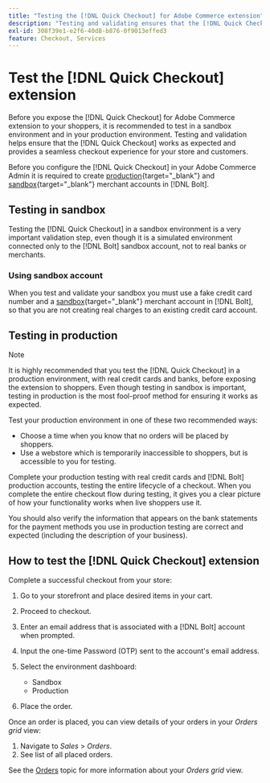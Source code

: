 ```yaml
---
title: "Testing the [!DNL Quick Checkout] for Adobe Commerce extension"
description: "Testing and validating ensures that the [!DNL Quick Checkout] extension works as expected."
exl-id: 308f39e1-e2f6-40d8-b876-0f9013effed3
feature: Checkout, Services
---
```


# Test the [!DNL Quick Checkout] extension

Before you expose the [!DNL Quick Checkout] for Adobe Commerce extension to your shoppers, it is recommended to test in a sandbox environment and in your production environment. Testing and validation helps ensure that the [!DNL Quick Checkout] works as expected and provides a seamless checkout experience for your store and customers.

Before you configure the [!DNL Quick Checkout] in your Adobe Commerce Admin it is required to create  [production](https://merchant.bolt.com/register){target="_blank"} and [sandbox](https://merchant-sandbox.bolt.com/register){target="_blank"} merchant accounts in [!DNL Bolt].

## Testing in sandbox

Testing the [!DNL Quick Checkout] in a sandbox environment is a very important validation step, even though it is a simulated environment connected only to the [!DNL Bolt] sandbox account, not to real banks or merchants.

### Using sandbox account

When you test and validate your sandbox you must use a fake credit card number and a [sandbox](https://merchant-sandbox.bolt.com/register){target="_blank"} merchant account in [!DNL Bolt], so that you are not creating real charges to an existing credit card account.

## Testing in production

>[!NOTE]
>
> It is highly recommended that you test the [!DNL Quick Checkout] in a production environment, with real credit cards and banks, before exposing the extension to shoppers. Even though testing in sandbox is important, testing in production is the most fool-proof method for ensuring it works as expected.

Test your production environment in one of these two recommended ways:

- Choose a time when you know that no orders will be placed by shoppers.
- Use a webstore which is temporarily inaccessible to shoppers, but is accessible to you for testing.

Complete your production testing with real credit cards and [!DNL Bolt] production accounts, testing the entire lifecycle of a checkout. When you complete the entire checkout flow during testing, it gives you a clear picture of how your functionality works when live shoppers use it.

You should also verify the information that appears on the bank statements for the payment methods you use in production testing are correct and expected (including the description of your business).

## How to test the [!DNL Quick Checkout] extension

Complete a successful checkout from your store:

1. Go to your storefront and place desired items in your cart.
1. Proceed to checkout.
1. Enter an email address that is associated with a [!DNL Bolt] account when prompted.
1. Input the one-time Password (OTP) sent to the account's email address.
1. Select the environment dashboard:

   - Sandbox
   - Production

1. Place the order.

Once an order is placed, you can view details of your orders in your _Orders grid_ view:

1. Navigate to _Sales_ > _Orders_.
1. See list of all placed orders.

See the [Orders](https://docs.magento.com/user-guide/sales/orders.html) topic for more information about your _Orders grid_ view.
